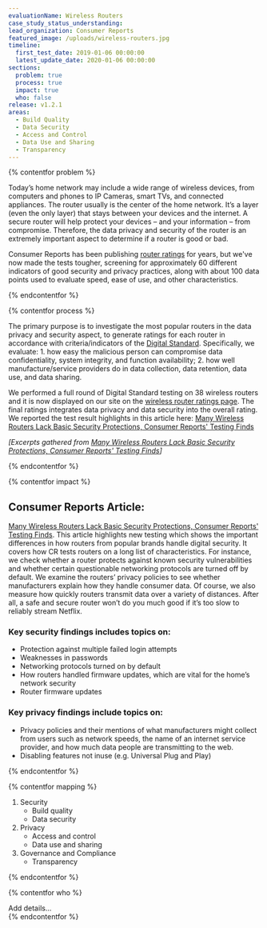 ```yaml
---
evaluationName: Wireless Routers
case_study_status_understanding:
lead_organization: Consumer Reports
featured_image: /uploads/wireless-routers.jpg
timeline:
  first_test_date: 2019-01-06 00:00:00
  latest_update_date: 2020-01-06 00:00:00
sections:
  problem: true
  process: true
  impact: true
  who: false
release: v1.2.1
areas:
  - Build Quality
  - Data Security
  - Access and Control
  - Data Use and Sharing
  - Transparency
---
```


{% contentfor problem %}
<div class="editable mt-3">
<p>Today&rsquo;s home network may include a wide range of wireless devices,
from computers and phones to IP Cameras, smart TVs, and connected
appliances. The router usually is the center of the home network. It&rsquo;s
a layer (even the only layer) that stays between your devices and the
internet. A secure router will help protect your devices &ndash; and your
information &ndash; from compromise. Therefore, the data privacy and
security of the router is an extremely important aspect to determine if a
router is good or bad.&nbsp;</p><p>Consumer Reports has been publishing <a
href="https://www.consumerreports.org/cro/wireless-routers.htm">router
ratings</a> for years, but we've now made the tests tougher, screening for
approximately 60 different indicators of good security and privacy
practices, along with about 100 data points used to evaluate speed, ease of
use, and other characteristics.</p>
</div>
{% endcontentfor %}

{% contentfor process %}
<div class="editable mt-3">
<p>The primary purpose is to investigate the most popular routers in the
data privacy and security aspect, to generate ratings for each router in
accordance with criteria/indicators of the <a
href="https://www.thedigitalstandard.org/">Digital Standard</a>.
Specifically, we evaluate: 1. how easy the malicious person can compromise
data confidentiality, system integrity, and function availability; 2. how
well manufacture/service providers do in data collection, data retention,
data use, and data sharing.&nbsp;</p><p>We performed a full round of Digital
Standard testing on 38 wireless routers and it is now displayed on our site
on the <a
href="https://www.consumerreports.org/products/wireless-routers/ratings-overview/">wireless
router ratings page</a>. The final ratings integrates data privacy and data
security into the overall rating. We reported the test result highlights in
this article here: <a
href="https://www.consumerreports.org/wireless-routers/wireless-routers-lack-basic-security-protections/">Many
Wireless Routers Lack Basic Security Protections, Consumer Reports' Testing
Finds</a></p><p><em>[Excerpts gathered from </em><a
href="https://www.consumerreports.org/wireless-routers/wireless-routers-lack-basic-security-protections/"><em>Many
Wireless Routers Lack Basic Security Protections, Consumer Reports' Testing
Finds</em></a><em>]</em></p>
</div>
{% endcontentfor %}

{% contentfor impact %}
<div class="editable mt-3">
<h2>Consumer Reports Article:<strong> </strong></h2><p><a
href="https://www.consumerreports.org/wireless-routers/wireless-routers-lack-basic-security-protections/">Many
Wireless Routers Lack Basic Security Protections, Consumer Reports' Testing
Finds</a>. This article highlights new testing which shows the important
differences in how routers from popular brands handle digital security. It
covers how CR tests routers on a long list of characteristics. For instance,
we check whether a router protects against known security vulnerabilities
and whether certain questionable networking protocols are turned off by
default. We examine the routers&rsquo; privacy policies to see whether
manufacturers explain how they handle consumer data. Of course, we also
measure how quickly routers transmit data over a variety of distances. After
all, a safe and secure router won&rsquo;t do you much good if it&rsquo;s too
slow to reliably stream Netflix.&nbsp;</p><h3>Key security findings includes
topics on:&nbsp;</h3><ul><li>Protection against multiple failed login
attempts</li><li>Weaknesses in passwords</li><li>Networking protocols turned
on by default&nbsp;</li><li>How routers handled firmware updates, which are
vital for the home&rsquo;s network security</li><li>Router firmware
updates</li></ul><h3>Key privacy findings include topics
on:&nbsp;</h3><ul><li>Privacy policies and their mentions of what
manufacturers might collect from users such as network speeds, the name of
an internet service provider, and how much data people are transmitting to
the web.</li><li>Disabling features not inuse (e.g. Universal Plug and
Play)</li></ul>
</div>
{% endcontentfor %}

{% contentfor mapping %}
<div class="editable mt-3">
<ol><li>Security<ul><li>Build quality</li><li>Data
security</li></ul></li><li>Privacy<ul><li>Access and control</li><li>Data
use and sharing</li></ul></li><li>Governance and
Compliance<ul><li>Transparency</li></ul></li></ol>
</div>
{% endcontentfor %}

{% contentfor who %}
<div class="editable mt-3">
Add details...
</div>
{% endcontentfor %}
